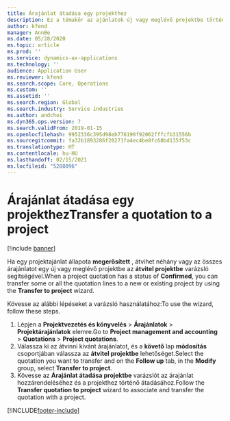 ```yaml
---
title: Árajánlat átadása egy projekthez
description: Ez a témakör az ajánlatok új vagy meglévő projektbe történő átadásával kapcsolatban tartalmaz tájékoztatást.
author: kfend
manager: AnnBe
ms.date: 05/28/2020
ms.topic: article
ms.prod: ''
ms.service: dynamics-ax-applications
ms.technology: ''
audience: Application User
ms.reviewer: kfend
ms.search.scope: Core, Operations
ms.custom: ''
ms.assetid: ''
ms.search.region: Global
ms.search.industry: Service industries
ms.author: andchoi
ms.dyn365.ops.version: 7
ms.search.validFrom: 2019-01-15
ms.openlocfilehash: 9952336c395d98eb776190f92062fffcfb31556b
ms.sourcegitcommit: fa32b1893286f20271fa4ec4be8fc68bd135f53c
ms.translationtype: HT
ms.contentlocale: hu-HU
ms.lasthandoff: 02/15/2021
ms.locfileid: "5288096"
---
```

# <a name="transfer-a-quotation-to-a-project"></a><span data-ttu-id="07f81-103">Árajánlat átadása egy projekthez</span><span class="sxs-lookup"><span data-stu-id="07f81-103">Transfer a quotation to a project</span></span>

[!include [banner](../includes/banner.md)]

<span data-ttu-id="07f81-104">Ha egy projektajánlat állapota **megerősített** , átvihet néhány vagy az összes árajánlatot egy új vagy meglévő projektbe az **átvitel projektbe** varázsló segítségével.</span><span class="sxs-lookup"><span data-stu-id="07f81-104">When a project quotation has a status of **Confirmed**, you can transfer some or all the quotation lines to a new or existing project by using the **Transfer to project** wizard.</span></span> 

<span data-ttu-id="07f81-105">Kövesse az alábbi lépéseket a varázsló használatához:</span><span class="sxs-lookup"><span data-stu-id="07f81-105">To use the wizard, follow these steps.</span></span>

1. <span data-ttu-id="07f81-106">Lépjen a **Projektvezetés és könyvelés** > **Árajánlatok** > **Projektárajánlatok** elemre.</span><span class="sxs-lookup"><span data-stu-id="07f81-106">Go to **Project management and accounting** > **Quotations** > **Project quotations**.</span></span>
2. <span data-ttu-id="07f81-107">Válassza ki az átvinni kívánt árajánlatot, és a **követő** lap **módosítás** csoportjában válassza az **átvitel projektbe** lehetőséget.</span><span class="sxs-lookup"><span data-stu-id="07f81-107">Select the quotation you want to transfer and on the **Follow up** tab, in the **Modify** group, select **Transfer to project**.</span></span>
3. <span data-ttu-id="07f81-108">Kövesse az **Árajánlat átadása projektbe** varázslót az árajánlat hozzárendeléséhez és a projekthez történő átadásához.</span><span class="sxs-lookup"><span data-stu-id="07f81-108">Follow the **Transfer quotation to project** wizard to associate and transfer the quotation with a project.</span></span>


[!INCLUDE[footer-include](../includes/footer-banner.md)]